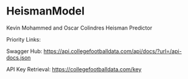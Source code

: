 # HeismanModel
Kevin Mohammed and Oscar Colindres Heisman Predictor

Priority Links: 

Swagger Hub: 
https://api.collegefootballdata.com/api/docs/?url=/api-docs.json

API Key Retrieval: 
https://collegefootballdata.com/key
